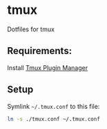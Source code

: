 # tmux
Dotfiles for tmux

## Requirements: 

Install [Tmux Plugin Manager](https://github.com/tmux-plugins/tpm)

## Setup

Symlink `~/.tmux.conf` to this file:

```bash
ln -s ./tmux.conf ~/.tmux.conf
```

